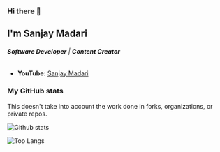 
### Hi there 👋

## I'm Sanjay Madari

###### ***Software Developer*** | ***Content Creator***

* **YouTube:** [Sanjay Madari](https://www.youtube.com/channel/UCHTCz6VVzPb9bBmcH3hYeJg)

<!-- ### I create videos, courses, or articles on the following topics:

* Python
* Fast API
* Django
* Vue.js
* JavaScript
* Sass -->

### My GitHub stats

This doesn't take into account the work done in forks, organizations, or private repos.

![Github stats](https://github-readme-stats.vercel.app/api?username=sanjaymadari&show_icons=true)


![Top Langs](https://github-readme-stats.vercel.app/api/top-langs/?username=sanjaymadari)
